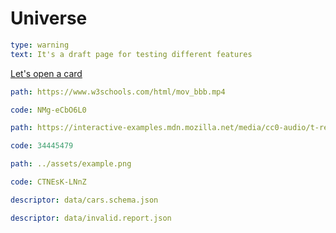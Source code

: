 # Universe

```yaml remark
type: warning
text: It's a draft page for testing different features
```

[Let's open a card](#card=test)

```yaml video
path: https://www.w3schools.com/html/mov_bbb.mp4
```

```yaml video/youtube
code: NMg-eCbO6L0
```

```yaml audio
path: https://interactive-examples.mdn.mozilla.net/media/cc0-audio/t-rex-roar.mp3
```

```yaml audio/soundcloud
code: 34445479
```

```yaml image
path: ../assets/example.png
```

```yaml image/instagram
code: CTNEsK-LNnZ
```

```yaml schema
descriptor: data/cars.schema.json
```

```yaml report
descriptor: data/invalid.report.json
```
